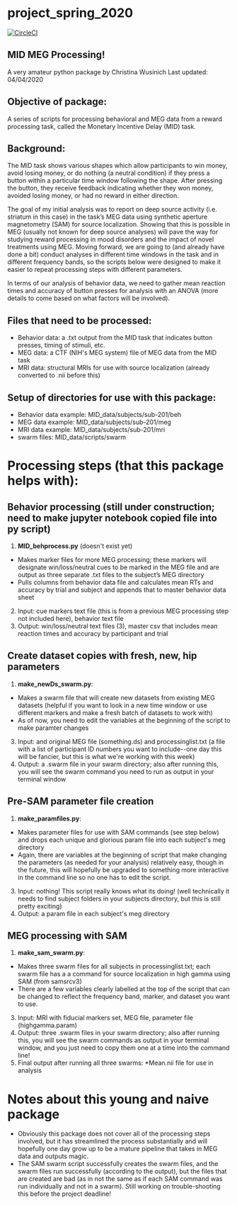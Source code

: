 # project_spring_2020

[![CircleCI](https://circleci.com/gh/biof309/project_spring_2020/tree/master.svg?style=shield)](https://circleci.com/gh/biof309/project_spring_2020/tree/master)

## MID MEG Processing!
A very amateur python package by Christina Wusinich
Last updated: 04/04/2020

## Objective of package:  
A series of scripts for processing behavioral and MEG data from a reward processing task, called the Monetary Incentive Delay (MID) task.

## Background:  
The MID task shows various shapes which allow participants to win money, avoid losing money, or do nothing (a neutral condition) if they press a button within a particular time window following the shape. After pressing the button, they receive feedback indicating whether they won money, avoided losing money, or had no reward in either direction.

The goal of my initial analysis was to report on deep source activity (i.e. striatum in this case) in the task’s MEG data using synthetic aperture magnetometry (SAM) for source localization. Showing that this is possible in MEG (usually not known for deep source analyses) will pave the way for studying reward processing in mood disorders and the impact of novel treatments using MEG. Moving forward, we are going to (and already have done a bit) conduct analyses in different time windows in the task and in different frequency bands, so the scripts below were designed to make it easier to repeat processing steps with different parameters.

In terms of our analysis of behavior data, we need to gather mean reaction times and accuracy of button presses for analysis with an ANOVA (more details to come based on what factors will be involved).

## Files that need to be processed:  
-	Behavior data: a .txt output from the MID task that indicates button presses, timing of stimuli, etc.
-	MEG data: a CTF (NIH's MEG system) file of MEG data from the MID task
-	MRI data: structural MRIs for use with source localization (already converted to .nii before this)

## Setup of directories for use with this package:
-	Behavior data example: MID_data/subjects/sub-201/beh
-	MEG data example: MID_data/subjects/sub-201/meg
-	MRI data example: MID_data/subjects/sub-201/mri
-	swarm files: MID_data/scripts/swarm


# Processing steps (that this package helps with):  

##	Behavior processing (still under construction; need to make jupyter notebook copied file into py script)
1.	**MID_behprocess.py** (doesn't exist yet)
-	Makes marker files for more MEG processing; these markers will designate win/loss/neutral cues to be marked in the MEG file and are output as three separate .txt files to the subject’s MEG directory
-	Pulls columns from behavior data file and calculates mean RTs and accuracy by trial and subject and appends that to master behavior data sheet
2.	Input: cue markers text file (this is from a previous MEG processing step not included here), behavior text file
3.	Output: win/loss/neutral text files (3), master csv that includes mean reaction times and accuracy by participant and trial

##	Create dataset copies with fresh, new, hip parameters
1.	**make_newDs_swarm.py**:
-	Makes a swarm file that will create new datasets from existing MEG datasets (helpful if you want to look in a new time window or use different markers and make a fresh batch of datasets to work with)
-	As of now, you need to edit the variables at the beginning of the script to make paramter changes
3.	Input: and original MEG file (something.ds) and processinglist.txt (a file with a list of participant ID numbers you want to include--one day this will be fancier, but this is what we're working with this week)
4.	Output: a .swarm file in your swarm directory; also after running this, you will see the swarm command you need to run as output in your terminal window

##	Pre-SAM parameter file creation
1.	**make_paramfiles.py**:
-	Makes parameter files for use with SAM commands (see step below) and drops each unique and glorious param file into each subject's meg directory
-	Again, there are variables at the beginning of script that make changing the parameters (as needed for your analysis) relatively easy, though in the future, this will hopefully be upgraded to something more interactive in the command line so no one has to edit the script.
3.	Input: nothing! This script really knows what its doing! (well technically it needs to find subject folders in your subjects directory, but this is still pretty exciting)
4.	Output: a param file in each subject's meg directory

##	MEG processing with SAM
1.	**make_sam_swarm.py**:
-	Makes three swarm files for all subjects in processinglist.txt; each swarm file has a a command for source localization in high gamma using SAM (from samsrcv3)
-	There are a few variables clearly labelled at the top of the script that can be changed to reflect the frequency band, marker, and dataset you want to use.
3.	Input: MRI with fiducial markers set, MEG file, parameter file (highgamma.param)
4.	Output: three .swarm files in your swarm directory; also after running this, you will see the swarm commands as output in your terminal window, and you just need to copy them one at a time into the command line!
5.	Final output after running all three swarms: *Mean.nii file for use in analysis


# Notes about this young and naive package
-	Obviously this package does not cover all of the processing steps involved, but it has streamlined the process substantially and will hopefully one day grow up to be a mature pipeline that takes in MEG data and outputs magic.
-	The SAM swarm script successfully creates the swarm files, and the swarm files run successfully (according to the output), but the files that are created are bad (as in not the same as if each SAM command was run individually and not in a swarm). Still working on trouble-shooting this before the project deadline!
